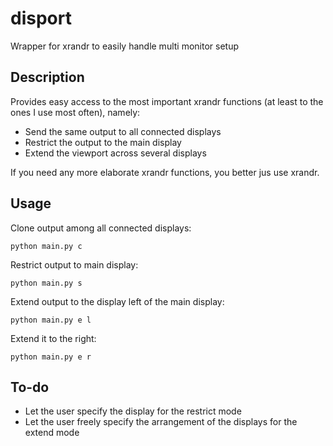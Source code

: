 # disport
Wrapper for xrandr to easily handle multi monitor setup

## Description

Provides easy access to the most important xrandr functions (at least to the ones I use most often), namely:
* Send the same output to all connected displays
* Restrict the output to the main display
* Extend the viewport across several displays

If you need any more elaborate xrandr functions, you better jus use xrandr.

## Usage

Clone output among all connected displays:

    python main.py c

Restrict output to main display:

    python main.py s

Extend output to the display left of the main display:

    python main.py e l

Extend it to the right:

    python main.py e r

## To-do

* Let the user specify the display for the restrict mode
* Let the user freely specify the arrangement of the displays for the extend mode
